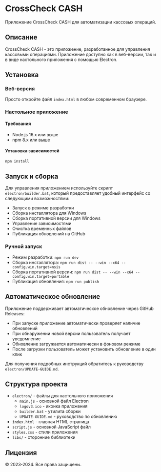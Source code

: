 # CrossCheck CASH

Приложение CrossCheck CASH для автоматизации кассовых операций.

## Описание

CrossCheck CASH - это приложение, разработанное для управления кассовыми операциями. Приложение доступно как в веб-версии, так и в виде настольного приложения с помощью Electron.

## Установка

### Веб-версия
Просто откройте файл `index.html` в любом современном браузере.

### Настольное приложение

#### Требования
- Node.js 16.x или выше
- npm 8.x или выше

#### Установка зависимостей
```bash
npm install
```

## Запуск и сборка

Для управления приложением используйте скрипт `electron/builder.bat`, который предоставляет удобный интерфейс со следующими возможностями:

- Запуск в режиме разработки
- Сборка инсталлятора для Windows
- Сборка портативной версии для Windows
- Управление зависимостями
- Очистка временных файлов
- Публикация обновлений на GitHub

### Ручной запуск

- Режим разработки: `npm run dev`
- Сборка инсталлятора: `npm run dist -- --win --x64 --config.win.target=nsis`
- Сборка портативной версии: `npm run dist -- --win --x64 --config.win.target=portable`
- Публикация обновления: `npm run publish`

## Автоматическое обновление

Приложение поддерживает автоматическое обновление через GitHub Releases:

- При запуске приложение автоматически проверяет наличие обновлений
- При обнаружении новой версии пользователь получает уведомление
- Обновление загружается автоматически в фоновом режиме
- После загрузки пользователь может установить обновление в один клик

Для получения подробных инструкций обратитесь к руководству `electron/UPDATE-GUIDE.md`.

## Структура проекта

- `electron/` - файлы для настольного приложения
  - `main.js` - основной файл Electron
  - `logov3.ico` - иконка приложения
  - `builder.bat` - утилита сборки
  - `UPDATE-GUIDE.md` - руководство по обновлению
- `index.html` - главная HTML страница
- `script.js` - основной JavaScript файл
- `styles.css` - стили приложения
- `libs/` - сторонние библиотеки

## Лицензия

© 2023-2024. Все права защищены. 